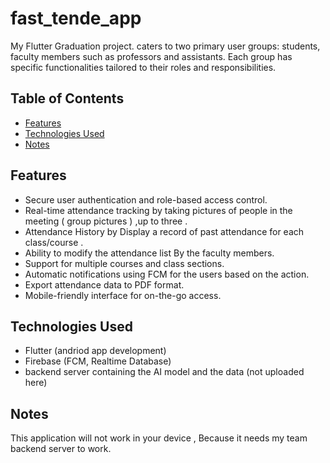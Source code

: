 # fast_tende_app

My Flutter Graduation project. caters to two primary user groups: students, faculty members such as professors and assistants.
Each group has specific functionalities tailored to their roles and responsibilities.


## Table of Contents
- [Features](#features)
- [Technologies Used](#technologies-used)
- [Notes](#notes)

## Features

- Secure user authentication and role-based access control.
- Real-time attendance tracking by taking pictures of people in the meeting ( group pictures ) ,up to three .
- Attendance History by Display a record of past attendance for each class/course .
- Ability to modify the attendance list By the faculty members.
- Support for multiple courses and class sections.
- Automatic notifications using FCM for the users based on the action.
- Export attendance data to PDF format.
- Mobile-friendly interface for on-the-go access.


## Technologies Used

- Flutter (andriod app development)
- Firebase (FCM, Realtime Database)
- backend server containing the AI model and the data (not uploaded here)

## Notes

This application will not work in your device , Because it needs my team backend server to work.

  
